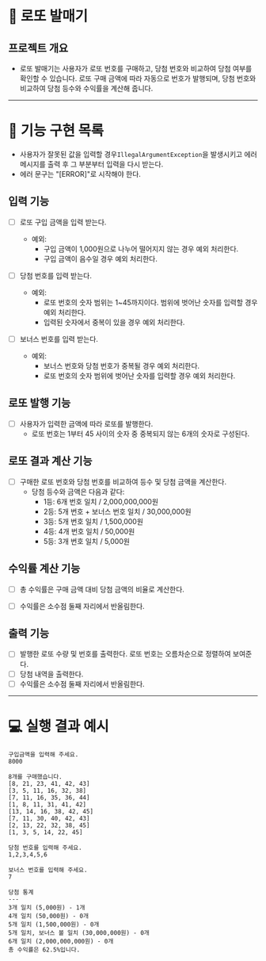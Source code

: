 # 🎰 로또 발매기

## 프로젝트 개요
 - 로또 발매기는 사용자가 로또 번호를 구매하고, 당첨 번호와 비교하여 당첨 여부를 확인할 수 있습니다. 로또 구매 금액에 따라 자동으로 번호가 발행되며, 당첨 번호와 비교하여 당첨 등수와 수익률을 계산해 줍니다.
---

# 🚀 기능 구현 목록
- 사용자가 잘못된 값을 입력할 경우`IllegalArgumentException`을 발생시키고 에러 메시지를 출력 후 그 부분부터 입력을 다시 받는다.
- 에러 문구는 "[ERROR]"로 시작해야 한다.

## 입력 기능

- [ ] 로또 구입 금액을 입력 받는다.
  - 예외:
    - 구입 금액이 1,000원으로 나누어 떨어지지 않는 경우 예외 처리한다. 
    - 구입 금액이 음수일 경우 예외 처리한다.

- [ ] 당첨 번호를 입력 받는다.
  - 예외:
    - 로또 번호의 숫자 범위는 1~45까지이다. 범위에 벗어난 숫자를 입력할 경우 예외 처리한다. 
    - 입력된 숫자에서 중복이 있을 경우 예외 처리한다.

- [ ] 보너스 번호를 입력 받는다.
  - 예외:
    - 보너스 번호와 당첨 번호가 중복될 경우 예외 처리한다.
    - 로또 번호의 숫자 범위에 벗어난 숫자를 입력할 경우 예외 처리한다.

## 로또 발행 기능

- [ ] 사용자가 입력한 금액에 따라 로또를 발행한다.
  - 로또 번호는 1부터 45 사이의 숫자 중 중복되지 않는 6개의 숫자로 구성된다.

## 로또 결과 계산 기능

- [ ] 구매한 로또 번호와 당첨 번호를 비교하여 등수 및 당첨 금액을 계산한다.
  - 당첨 등수와 금액은 다음과 같다:
    - 1등: 6개 번호 일치 / 2,000,000,000원
    - 2등: 5개 번호 + 보너스 번호 일치 / 30,000,000원
    - 3등: 5개 번호 일치 / 1,500,000원
    - 4등: 4개 번호 일치 / 50,000원
    - 5등: 3개 번호 일치 / 5,000원

## 수익률 계산 기능

- [ ] 총 수익률은 구매 금액 대비 당첨 금액의 비율로 계산한다.
- [ ] 수익률은 소수점 둘째 자리에서 반올림한다.


## 출력 기능

- [ ] 발행한 로또 수량 및 번호를 출력한다. 로또 번호는 오름차순으로 정렬하여 보여준다.
- [ ] 당첨 내역을 출력한다.
- [ ] 수익률은 소수점 둘째 자리에서 반올림한다.

---

# 💻 실행 결과 예시
```
구입금액을 입력해 주세요.
8000

8개를 구매했습니다.
[8, 21, 23, 41, 42, 43] 
[3, 5, 11, 16, 32, 38] 
[7, 11, 16, 35, 36, 44] 
[1, 8, 11, 31, 41, 42] 
[13, 14, 16, 38, 42, 45] 
[7, 11, 30, 40, 42, 43] 
[2, 13, 22, 32, 38, 45] 
[1, 3, 5, 14, 22, 45]

당첨 번호를 입력해 주세요.
1,2,3,4,5,6

보너스 번호를 입력해 주세요.
7

당첨 통계
---
3개 일치 (5,000원) - 1개
4개 일치 (50,000원) - 0개
5개 일치 (1,500,000원) - 0개
5개 일치, 보너스 볼 일치 (30,000,000원) - 0개
6개 일치 (2,000,000,000원) - 0개
총 수익률은 62.5%입니다.
```